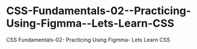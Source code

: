 # CSS-Fundamentals-02--Practicing-Using-Figmma--Lets-Learn-CSS
CSS Fundamentals-02- Practicing Using Figmma- Lets Learn CSS

